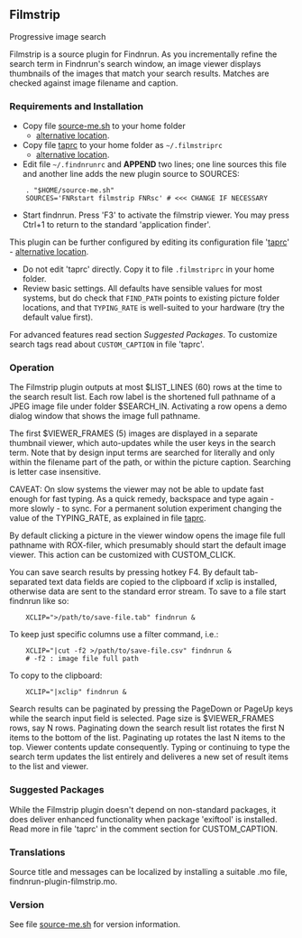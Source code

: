 ## Filmstrip

Progressive image search

Filmstrip is a source plugin for Findnrun.
As you incrementally refine the search term in Findnrun's search window,
an image viewer displays thumbnails of the images that match your search
results. Matches are checked against image filename and caption.

### Requirements and Installation

 * Copy file [source-me.sh](source-me.sh) to your home folder
   - [alternative location](examples/filmstrip/source-me.sh).
 * Copy file [taprc](taprc) to your home folder as `~/.filmstriprc`
   - [alternative location](examples/filmstrip/taprc).
 * Edit file `~/.findnrunrc` and **APPEND** two lines; one line sources
   this file and another line adds the new plugin source to SOURCES:
```
    . "$HOME/source-me.sh"
    SOURCES='FNRstart filmstrip FNRsc' # <<< CHANGE IF NECESSARY
```

 * Start findnrun. Press 'F3' to activate the filmstrip viewer.
   You may press Ctrl+1 to return to the standard 'application finder'.

This plugin can be further configured by editing its configuration file
'[taprc](taprc)' - [alternative location](examples/filmstrip/taprc).

 * Do not edit 'taprc' directly. Copy it to file `.filmstriprc` in your
   home folder.
 * Review basic settings. All defaults have sensible values for most
   systems, but do check that `FIND_PATH` points to existing picture
   folder locations, and that `TYPING_RATE` is well-suited to your
   hardware (try the default value first).

For advanced features read section _Suggested Packages_.
To customize search tags read about `CUSTOM_CAPTION` in file 'taprc'.

### Operation

The Filmstrip plugin outputs at most $LIST\_LINES (60) rows at the time
to the search result list. Each row label is the shortened full pathname
of a JPEG image file under folder $SEARCH\_IN.  Activating a row opens a
demo dialog window that shows the image full pathname.

The first $VIEWER\_FRAMES (5) images are displayed in a separate
thumbnail viewer, which auto-updates while the user keys in the search
term.  Note that by design input terms are searched for literally
and only within the filename part of the path, or within the picture
caption.  Searching is letter case insensitive.

CAVEAT: On slow systems the viewer may not be able to update fast enough
for fast typing. As a quick remedy, backspace and type again - more
slowly - to sync. For a permanent solution experiment changing the value
of the TYPING\_RATE, as explained in file [taprc](taprc).

By default clicking a picture in the viewer window opens the image file
full pathname with ROX-filer, which presumably should start the default
image viewer. This action can be customized with CUSTOM\_CLICK.

You can save search results by pressing hotkey F4. By default
tab-separated text data fields are copied to the clipboard if xclip is
installed, otherwise data are sent to the standard error stream.  To save
to a file start findnrun like so:
```
    XCLIP=">/path/to/save-file.tab" findnrun &
```
To keep just specific columns use a filter command, i.e.:
```
    XCLIP="|cut -f2 >/path/to/save-file.csv" findnrun &
    # -f2 : image file full path
```
To copy to the clipboard:
```
    XCLIP="|xclip" findnrun &
```

Search results can be paginated by pressing the PageDown or PageUp keys
while the search input field is selected. Page size is $VIEWER\_FRAMES
rows, say N rows.  Paginating down the search result list rotates the
first N items to the bottom of the list.  Paginating up rotates the
last N items to the top.  Viewer contents update consequently.  Typing
or continuing to type the search term updates the list entirely and
deliveres a new set of result items to the list and viewer.

### Suggested Packages

While the Filmstrip plugin doesn't depend on non-standard packages,
it does deliver enhanced functionality when package 'exiftool' is
installed. Read more in file 'taprc' in the comment section for
CUSTOM\_CAPTION.

### Translations

Source title and messages can be localized by installing a suitable
.mo file, findnrun-plugin-filmstrip.mo.

### Version

See file [source-me.sh](source-me.sh) for version information.
